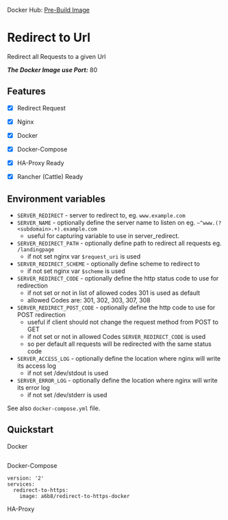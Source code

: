 Docker Hub: [Pre-Build Image](https://hub.docker.com/r/a6b8/redirect-to-url-docker/)

# Redirect to Url
Redirect all Requests to a given Url

***The Docker Image use Port:*** 80

## Features
- [x] Redirect Request
- [x] Nginx
- [x] Docker
- [x] Docker-Compose
- [x] HA-Proxy Ready
- [x] Rancher (Cattle) Ready


## Environment variables

- `SERVER_REDIRECT` - server to redirect to, eg. `www.example.com`
- `SERVER_NAME` - optionally define the server name to listen on eg. `~^www.(?<subdomain>.+).example.com`
   - useful for capturing variable to use in server_redirect. 
- `SERVER_REDIRECT_PATH` - optionally define path to redirect all requests eg. `/landingpage`
   - if not set nginx var `$request_uri` is used
- `SERVER_REDIRECT_SCHEME` - optionally define scheme to redirect to 
   - if not set nginx var `$scheme` is used
- `SERVER_REDIRECT_CODE` - optionally define the http status code to use for redirection
   - if not set or not in list of allowed codes 301 is used as default
   - allowed Codes are: 301, 302, 303, 307, 308
 - `SERVER_REDIRECT_POST_CODE` - optionally define the http code to use for POST redirection
    - useful if client should not change the request method from POST to GET
    - if not set or not in allowed Codes `SERVER_REDIRECT_CODE` is used
    - so per default all requests will be redirected with the same status code
- `SERVER_ACCESS_LOG` - optionally define the location where nginx will write its access log
   - if not set /dev/stdout is used
- `SERVER_ERROR_LOG` - optionally define the location where nginx will write its error log
   - if not set /dev/stderr is used

See also `docker-compose.yml` file.


## Quickstart
Docker
```

```

Docker-Compose
```
version: '2'
services:
  redirect-to-https:
    image: a6b8/redirect-to-https-docker
```

HA-Proxy
```

```
